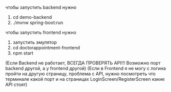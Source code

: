
чтобы запустить backend нужно
1) cd demo-backend
2) ./mvnw spring-boot:run

чтобы запустить frontend нужно 
1) запустить эмулятор
2) cd doctorappointment-frontend
3) npm start



(Если Backend не работает, ВСЕГДА ПРОВЕРЯТЬ API!!! Возможно порт backend другой, а у frontend другой)
(Если в Frontend я не могу с логина пройти на другую страницу, проблема с API, нужно посмотреть что терминале какой порт и на страницах LoginScreen/RegisterScreen какие API стоят)
